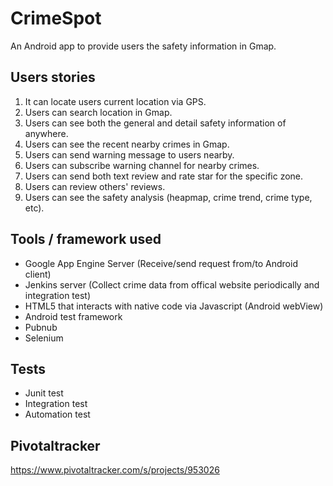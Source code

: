 CrimeSpot
========
An Android app to provide users the safety information in Gmap.

Users stories
--------------
1. It can locate users current location via GPS.
2. Users can search location in Gmap.
3. Users can see both the general and detail safety information of anywhere.
4. Users can see the recent nearby crimes in Gmap.
5. Users can send warning message to users nearby.
6. Users can subscribe warning channel for nearby crimes.
7. Users can send both text review and rate star for the specific zone.
8. Users can review others' reviews.
9. Users can see the safety analysis (heapmap, crime trend, crime type, etc).

Tools / framework used
------------------------
- Google App Engine Server (Receive/send request from/to Android client)
- Jenkins server (Collect crime data from offical website periodically and integration test)
- HTML5 that interacts with native code via Javascript (Android webView)
- Android test framework
- Pubnub
- Selenium

Tests
------
- Junit test
- Integration test
- Automation test

Pivotaltracker
------------------
https://www.pivotaltracker.com/s/projects/953026
